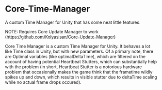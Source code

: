 # Core-Time-Manager
A custom Time Manager for Unity that has some neat little features.

NOTE: Requires Core Update Manager to work (https://github.com/Kolyasisan/Core-Update-Manager)

Core Time Manager is a custom Time Manager for Unity. It behaves a lot like Time class in Unity, but with new parameters. Of a primary note, there are Optimal variables (like optimalDeltaTime), which are filtered on the account of having potential Heartbeat Stutters, which can substantially help with the problem (in short, Heartbeat Stutter is a notorious hardware problem that occasionally makes the game think that the frametime wildly spikes up and down, which results in visible stutter due to deltaTime scaling while no actual frame drops occured).
